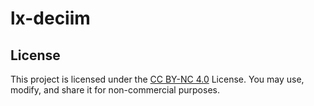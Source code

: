 # lx-deciim


## License

This project is licensed under the [CC BY-NC 4.0](https://creativecommons.org/licenses/by-nc/4.0/) License. You may use, modify, and share it for non-commercial purposes.
